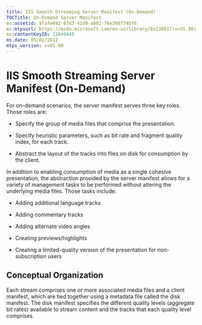 ```yaml
---
title: IIS Smooth Streaming Server Manifest (On-Demand)
TOCTitle: On-Demand Server Manifest
ms:assetid: 9fafe692-87d3-41d9-a882-76e266f74bf6
ms:mtpsurl: https://msdn.microsoft.com/en-us/library/Ee230817(v=VS.90)
ms:contentKeyID: 22049445
ms.date: 05/02/2012
mtps_version: v=VS.90
---
```


# IIS Smooth Streaming Server Manifest (On-Demand)

For on-demand scenarios, the server manifest serves three key roles. Those roles are:

  - Specify the group of media files that comprise the presentation.

  - Specify heuristic parameters, such as bit rate and fragment quality index, for each track.

  - Abstract the layout of the tracks into files on disk for consumption by the client.

In addition to enabling consumption of media as a single cohesive presentation, the abstraction provided by the server manifest allows for a variety of management tasks to be performed without altering the underlying media files. Those tasks include:

  - Adding additional language tracks

  - Adding commentary tracks

  - Adding alternate video angles

  - Creating previews/highlights

  - Creating a limited-quality version of the presentation for non-subscription users

## Conceptual Organization

Each stream comprises one or more associated media files and a client manifest, which are tied together using a metadata file called the disk manifest. The disk manifest specifies the different quality levels (aggregate bit rates) available to stream content and the tracks that each quality level comprises.

